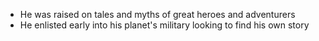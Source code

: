 - He was raised on tales and myths of great heroes and adventurers
- He enlisted early into his planet's military looking to find his own story
